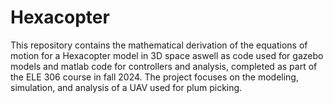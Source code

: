 # Hexacopter
This repository contains the mathematical derivation of the equations of motion for a Hexacopter model in 3D space aswell as code used for gazebo models and matlab code for controllers and analysis, completed as part of the ELE 306 course in fall 2024. The project focuses on the modeling, simulation, and analysis of a UAV used for plum picking.
